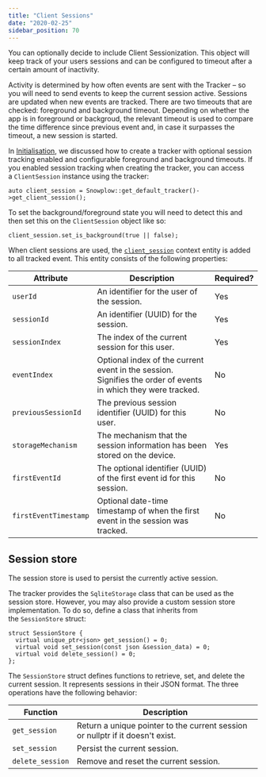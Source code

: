 ```yaml
---
title: "Client Sessions"
date: "2020-02-25"
sidebar_position: 70
---
```


You can optionally decide to include Client Sessionization. This object will keep track of your users sessions and can be configured to timeout after a certain amount of inactivity.

Activity is determined by how often events are sent with the Tracker – so you will need to send events to keep the current session active. Sessions are updated when new events are tracked. There are two timeouts that are checked: foreground and background timeout. Depending on whether the app is in foreground or backgroud, the relevant timeout is used to compare the time difference since previous event and, in case it surpasses the timeout, a new session is started.

In [Initialisation](/docs/migrated/collecting-data/collecting-from-own-applications/c-tracker/initialisation/), we discussed how to create a tracker with optional session tracking enabled and configurable foreground and background timeouts. If you enabled session tracking when creating the tracker, you can access a `ClientSession` instance using the tracker:

```
auto client_session = Snowplow::get_default_tracker()->get_client_session();
```

To set the background/foreground state you will need to detect this and then set this on the `ClientSession` object like so:

```
client_session.set_is_background(true || false);
```

When client sessions are used, the [`client_session`](http://iglucentral.com/schemas/com.snowplowanalytics.snowplow/client_session/jsonschema/1-0-2) context entity is added to all tracked event. This entity consists of the following properties:

| Attribute | Description | Required? |
| --- | --- | --- |
| `userId` | An identifier for the user of the session. | Yes |
| `sessionId` | An identifier (UUID) for the session. | Yes |
| `sessionIndex` | The index of the current session for this user. | Yes |
| `eventIndex` | Optional index of the current event in the session. Signifies the order of events in which they were tracked. | No |
| `previousSessionId` | The previous session identifier (UUID) for this user. | No |
| `storageMechanism` | The mechanism that the session information has been stored on the device. | Yes |
| `firstEventId` | The optional identifier (UUID) of the first event id for this session. | No |
| `firstEventTimestamp` | Optional date-time timestamp of when the first event in the session was tracked. | No |

## Session store

The session store is used to persist the currently active session.

The tracker provides the `SqliteStorage` class that can be used as the session store. However, you may also provide a custom session store implementation. To do so, define a class that inherits from the `SessionStore` struct:

```
struct SessionStore {
  virtual unique_ptr<json> get_session() = 0;
  virtual void set_session(const json &session_data) = 0;
  virtual void delete_session() = 0;
};
```

The `SessionStore` struct defines functions to retrieve, set, and delete the current session. It represents sessions in their JSON format. The three operations have the following behavior:

| Function | Description |
| --- | --- |
| `get_session` | Return a unique pointer to the current session or nullptr if it doesn't exist. |
| `set_session` | Persist the current session. |
| `delete_session` | Remove and reset the current session. |
